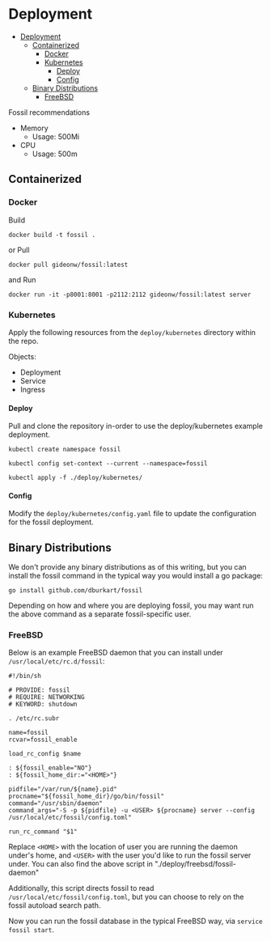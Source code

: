 # Deployment

- [Deployment](#deployment)
  - [Containerized](#containerized)
    - [Docker](#docker)
    - [Kubernetes](#kubernetes)
      - [Deploy](#deploy)
      - [Config](#config)
  - [Binary Distributions](#binary-distributions)
    - [FreeBSD](#freebsd)


Fossil recommendations
- Memory
  - Usage: 500Mi
- CPU
  - Usage: 500m



## Containerized

### Docker

Build
```shell
docker build -t fossil .
```
or Pull
```shell
docker pull gideonw/fossil:latest
```
and Run
```shell
docker run -it -p8001:8001 -p2112:2112 gideonw/fossil:latest server
```

### Kubernetes
Apply the following resources from the `deploy/kubernetes` directory within the repo.

Objects:
- Deployment
- Service
- Ingress

#### Deploy
Pull and clone the repository in-order to use the deploy/kubernetes example deployment.
```shell
kubectl create namespace fossil
```
```shell
kubectl config set-context --current --namespace=fossil
```
```shell
kubectl apply -f ./deploy/kubernetes/
```

#### Config
Modify the `deploy/kubernetes/config.yaml` file to update the configuration for the fossil deployment.

## Binary Distributions

We don't provide any binary distributions as of this writing, but you can install the fossil command 
in the typical way you would install a go package:

```shell
go install github.com/dburkart/fossil
```

Depending on how and where you are deploying fossil, you may want run the above command as a separate
fossil-specific user.

### FreeBSD
Below is an example FreeBSD daemon that you can install under `/usr/local/etc/rc.d/fossil`:

```shell
#!/bin/sh

# PROVIDE: fossil
# REQUIRE: NETWORKING
# KEYWORD: shutdown

. /etc/rc.subr

name=fossil
rcvar=fossil_enable

load_rc_config $name

: ${fossil_enable="NO"}
: ${fossil_home_dir:="<HOME>"}

pidfile="/var/run/${name}.pid"
procname="${fossil_home_dir}/go/bin/fossil"
command="/usr/sbin/daemon"
command_args="-S -p ${pidfile} -u <USER> ${procname} server --config /usr/local/etc/fossil/config.toml"

run_rc_command "$1"
```

Replace `<HOME>` with the location of user you are running the daemon under's home, and `<USER>` with
the user you'd like to run the fossil server under. You can also find the above script in "./deploy/freebsd/fossil-daemon"

Additionally, this script directs fossil to read `/usr/local/etc/fossil/config.toml`, but you can choose
to rely on the fossil autoload search path.

Now you can run the fossil database in the typical FreeBSD way, via `service fossil start`.
